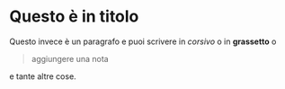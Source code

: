 # Questo è in titolo

Questo invece è un paragrafo e puoi scrivere in *corsivo* o in **grassetto** o

  > aggiungere una nota

e tante altre cose.
